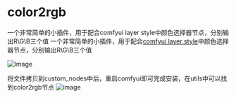 # color2rgb
一个非常简单的小插件，用于配合comfyui layer style中颜色选择器节点，分别输出R\G\B三个值
一个非常简单的小插件，用于配合[comfyui layer style](https://github.com/chflame163/ComfyUI_LayerStyle)中颜色选择器节点，分别输出R\G\B三个值 



![Image](https://github.com/users/vxinhao/projects/1/assets/50534209/65afff0b-459d-44c9-9e3e-6080b96f6619)

将文件拷贝到custom_nodes中后，重启comfyui即可完成安装，在utils中可以找到color2rgb节点
![image](https://github.com/vxinhao/color2rgb/assets/50534209/c9dff7b9-585e-46af-a4da-cd3acc040734)
